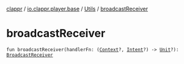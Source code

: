 [clappr](../../index.md) / [io.clappr.player.base](../index.md) / [Utils](index.md) / [broadcastReceiver](./broadcast-receiver.md)

# broadcastReceiver

`fun broadcastReceiver(handlerFn: (`[`Context`](https://developer.android.com/reference/android/content/Context.html)`?, `[`Intent`](https://developer.android.com/reference/android/content/Intent.html)`?) -> `[`Unit`](https://kotlinlang.org/api/latest/jvm/stdlib/kotlin/-unit/index.html)`?): `[`BroadcastReceiver`](https://developer.android.com/reference/android/content/BroadcastReceiver.html)